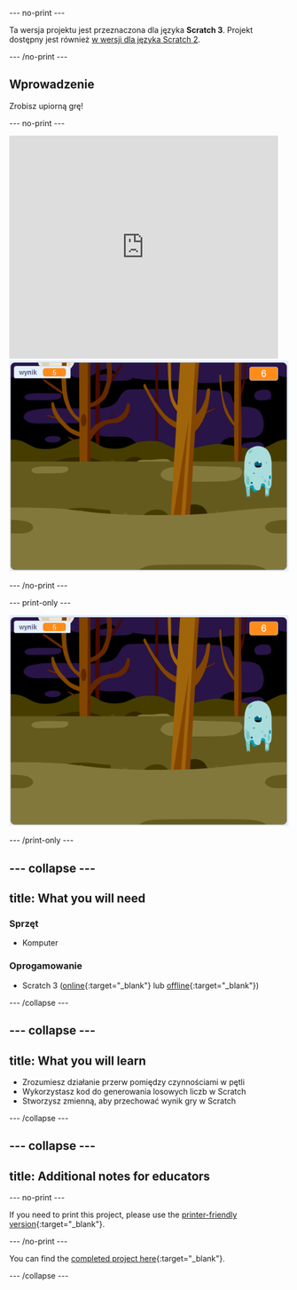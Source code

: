 \--- no-print \---

Ta wersja projektu jest przeznaczona dla języka **Scratch 3**. Projekt dostępny jest również [w wersji dla języka Scratch 2](https://projects.raspberrypi.org/en/projects/ghostbusters-scratch2).

\--- /no-print \---

## Wprowadzenie

Zrobisz upiorną grę!

\--- no-print \---

<div class="scratch-preview">
  <iframe allowtransparency="true" width="485" height="402" src="https://scratch.mit.edu/projects/embed/276874679/?autostart=false" frameborder="0" scrolling="no"></iframe>
  <img src="images/showcase-static.png">
</div>

\--- /no-print \---

\--- print-only \---

![prezentacja](images/showcase-static.png)

\--- /print-only \---

## \--- collapse \---

## title: What you will need

### Sprzęt

- Komputer

### Oprogamowanie

- Scratch 3 ([online](http://rpf.io/scratchon){:target="_blank"} lub [offline](http://rpf.io/scratchoff){:target="_blank"})

\--- /collapse \---

## \--- collapse \---

## title: What you will learn

- Zrozumiesz działanie przerw pomiędzy czynnościami w pętli
- Wykorzystasz kod do generowania losowych liczb w Scratch
- Stworzysz zmienną, aby przechować wynik gry w Scratch

\--- /collapse \---

## \--- collapse \---

## title: Additional notes for educators

\--- no-print \---

If you need to print this project, please use the [printer-friendly version](https://projects.raspberrypi.org/en/projects/ghostbusters/print){:target="_blank"}.

\--- /no-print \---

You can find the [completed project here](http://rpf.io/p/en/ghostbusters-get){:target="_blank"}.

\--- /collapse \---